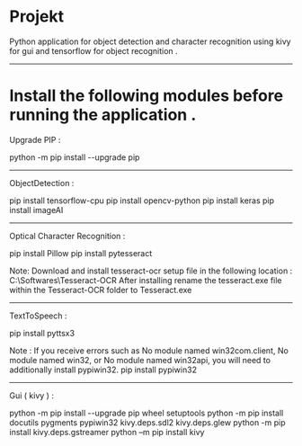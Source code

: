 # Projekt

Python application for object detection and character recognition using kivy for gui and tensorflow for object recognition .

----------------------------------------

# Install the following modules before running the application .

Upgrade PIP :

python -m pip install --upgrade pip

----------------------------------------

ObjectDetection :

pip install tensorflow-cpu
pip install opencv-python
pip install keras
pip install imageAI

----------------------------------------

Optical Character Recognition :

pip install Pillow
pip install pytesseract

Note:   Download and install tesseract-ocr setup file in the following location :
	C:\Softwares\Tesseract-OCR
	After installing rename the tesseract.exe file within the Tesseract-OCR folder to Tesseract.exe

----------------------------------------

TextToSpeech :

pip install pyttsx3

Note :  If you receive errors such as No module named win32com.client, No module named win32, or No
	module named win32api, you will need to additionally install pypiwin32.
	pip install pypiwin32

----------------------------------------

Gui ( kivy ) :

python -m pip install --upgrade pip wheel setuptools
python -m pip install docutils pygments pypiwin32 kivy.deps.sdl2 kivy.deps.glew
python -m pip install kivy.deps.gstreamer
python –m pip install kivy